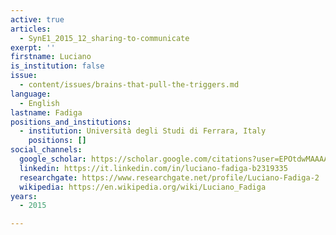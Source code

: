 ```yaml
---
active: true
articles:
  - SynE1_2015_12_sharing-to-communicate
exerpt: ''
firstname: Luciano
is_institution: false
issue:
  - content/issues/brains-that-pull-the-triggers.md
language:
  - English
lastname: Fadiga
positions_and_institutions:
  - institution: Università degli Studi di Ferrara, Italy
    positions: []
social_channels:
  google_scholar: https://scholar.google.com/citations?user=EPOtdwMAAAAJ&hl=fr
  linkedin: https://it.linkedin.com/in/luciano-fadiga-b2319335
  researchgate: https://www.researchgate.net/profile/Luciano-Fadiga-2
  wikipedia: https://en.wikipedia.org/wiki/Luciano_Fadiga
years:
  - 2015

---
```

